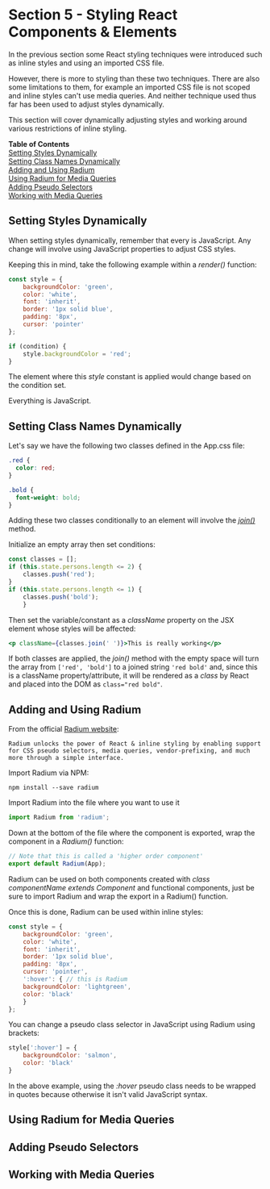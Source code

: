 # Section 5 - Styling React Components & Elements

In the previous section some React styling techniques were introduced such as inline styles and using an imported CSS file.

However, there is more to styling than these two techniques.  There are also some limitations to them, for example an imported CSS file is not scoped and inline styles can't use media queries.  And neither technique used thus far has been used to adjust styles dynamically.

This section will cover dynamically adjusting styles and working around various restrictions of inline styling.

**Table of Contents**       
[Setting Styles Dynamically](#setting-styles-dynamically)       
[Setting Class Names Dynamically](#setting-class-names-dynamically)       
[Adding and Using Radium](#adding-and-using-radium)       
[Using Radium for Media Queries](#using-radium-for-media-queries)     
[Adding Pseudo Selectors](#adding-pseudo-selectors)       
[Working with Media Queries](#working-with-media-queries)       


## Setting Styles Dynamically

When setting styles dynamically, remember that every is JavaScript.  Any change will involve using JavaScript properties to adjust CSS styles.

Keeping this in mind, take the following example within a *render()* function:
```jsx
const style = {
    backgroundColor: 'green',
    color: 'white',
    font: 'inherit',
    border: '1px solid blue',
    padding: '8px',
    cursor: 'pointer'
};

if (condition) {
    style.backgroundColor = 'red';
}
```
The element where this *style* constant is applied would change based on the condition set.

Everything is JavaScript.


## Setting Class Names Dynamically

Let's say we have the following two classes defined in the App.css file:

```css
.red {
  color: red;
}

.bold {
  font-weight: bold;
}
```

Adding these two classes conditionally to an element will involve the [*join()*](https://developer.mozilla.org/en-US/docs/Web/JavaScript/Reference/Global_Objects/Array/join) method.

Initialize an empty array then set conditions:
```jsx
const classes = [];
if (this.state.persons.length <= 2) {
    classes.push('red');
}
if (this.state.persons.length <= 1) {
    classes.push('bold');
    }
```
Then set the variable/constant as a *className* property on the JSX element whose styles will be affected:
```jsx
<p className={classes.join(' ')}>This is really working</p>
```

If both classes are applied, the *join()* method with the empty space will turn the array from ```['red', 'bold']``` to a joined string ```'red bold'``` and, since this is a className property/attribute, it will be rendered as a *class* by React and placed into the DOM as ```class="red bold"```.


## Adding and Using Radium

From the official [Radium website](http://formidable.com/open-source/radium/):
```
Radium unlocks the power of React & inline styling by enabling support for CSS pseudo selectors, media queries, vendor-prefixing, and much more through a simple interface.
```

Import Radium via NPM:
```
npm install --save radium
```

Import Radium into the file where you want to use it
```js
import Radium from 'radium';
```

Down at the bottom of the file where the component is exported, wrap the component in a *Radium()* function:
```js
// Note that this is called a 'higher order component'
export default Radium(App);
```

Radium can be used on both components created with *class componentName extends Component* and functional components, just be sure to import Radium and wrap the export in a Radium() function.

Once this is done, Radium can be used within inline styles:
```jsx
const style = {
    backgroundColor: 'green',
    color: 'white',
    font: 'inherit',
    border: '1px solid blue',
    padding: '8px',
    cursor: 'pointer',
    ':hover': { // this is Radium
    backgroundColor: 'lightgreen',
    color: 'black'
    }
};
```

You can change a pseudo class selector in JavaScript using Radium using brackets:
```jsx
style[':hover'] = {
    backgroundColor: 'salmon',
    color: 'black'
}
```

In the above example, using the *:hover* pseudo class needs to be wrapped in quotes because otherwise it isn't valid JavaScript syntax.


## Using Radium for Media Queries

## Adding Pseudo Selectors

## Working with Media Queries
